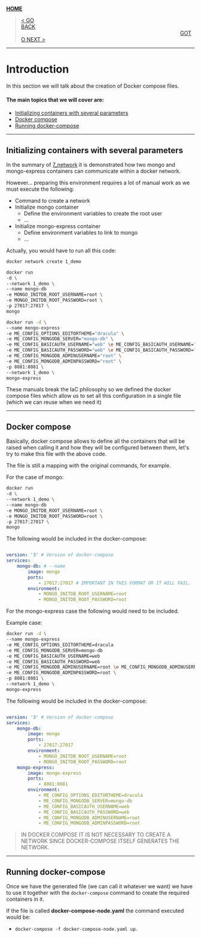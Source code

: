 [__HOME__](../../README.md)

> [< GO BACK](./6-network.md)&nbsp;&nbsp;&nbsp;&nbsp;&nbsp;&nbsp;&nbsp;&nbsp;&nbsp;&nbsp;&nbsp;&nbsp;&nbsp;&nbsp;&nbsp;&nbsp;&nbsp;&nbsp;&nbsp;&nbsp;&nbsp;&nbsp;&nbsp;&nbsp;&nbsp;&nbsp;&nbsp;&nbsp;&nbsp;&nbsp;&nbsp;&nbsp;&nbsp;&nbsp;&nbsp;&nbsp;&nbsp;&nbsp;&nbsp;&nbsp;&nbsp;&nbsp;&nbsp;&nbsp;&nbsp;&nbsp;&nbsp;&nbsp;&nbsp;&nbsp;&nbsp;&nbsp;&nbsp;&nbsp;&nbsp;&nbsp;&nbsp;&nbsp;&nbsp;&nbsp;&nbsp;&nbsp;&nbsp;&nbsp;&nbsp;&nbsp;&nbsp;&nbsp;&nbsp;&nbsp;&nbsp;&nbsp;&nbsp;&nbsp;&nbsp;&nbsp;&nbsp;&nbsp;&nbsp;&nbsp;&nbsp;&nbsp;&nbsp;&nbsp;&nbsp;&nbsp;&nbsp;&nbsp;&nbsp;&nbsp;&nbsp;&nbsp;&nbsp;&nbsp;&nbsp;&nbsp;&nbsp;&nbsp;&nbsp;&nbsp;&nbsp;&nbsp;&nbsp;&nbsp;&nbsp;&nbsp;&nbsp;&nbsp;&nbsp;&nbsp;&nbsp;&nbsp;&nbsp;&nbsp;&nbsp;&nbsp;&nbsp;&nbsp;&nbsp;&nbsp;&nbsp;&nbsp;&nbsp;&nbsp;&nbsp;&nbsp;&nbsp;&nbsp;&nbsp;&nbsp;&nbsp;&nbsp;&nbsp;&nbsp;&nbsp;&nbsp;&nbsp;&nbsp;&nbsp;&nbsp;&nbsp;&nbsp;&nbsp;&nbsp;&nbsp;&nbsp;&nbsp;&nbsp;&nbsp;&nbsp;&nbsp;&nbsp;&nbsp;&nbsp;&nbsp;&nbsp;&nbsp;&nbsp;&nbsp;&nbsp;&nbsp;&nbsp;&nbsp;&nbsp;&nbsp;&nbsp;&nbsp;&nbsp;&nbsp;&nbsp;&nbsp;&nbsp;&nbsp;&nbsp;&nbsp;&nbsp;&nbsp;&nbsp;&nbsp;&nbsp;&nbsp;&nbsp;&nbsp;&nbsp;&nbsp;&nbsp;&nbsp;&nbsp;&nbsp;&nbsp;&nbsp;&nbsp;&nbsp;&nbsp;&nbsp;&nbsp;&nbsp;&nbsp;&nbsp;&nbsp;&nbsp;&nbsp;&nbsp;&nbsp;&nbsp;&nbsp;&nbsp;&nbsp;&nbsp;&nbsp;&nbsp;&nbsp;&nbsp;&nbsp;&nbsp;&nbsp;[GOTO NEXT >](./8-volumes.md)
---
# Introduction

In this section we will talk about the creation of Docker compose files.

#### The main topics that we will cover are:
- [Initializing containers with several parameters](#initializing-containers-with-several-parameters)
- [Docker compose](#docker-compose)
- [Running docker-compose](#running-docker-compose)

---

## Initializing containers with several parameters

In the summary of [7_network](7_network.md) it is demonstrated how two mongo and mongo-express containers can communicate within a docker network.

However... preparing this environment requires a lot of manual work as we must execute the following:
- Command to create a network
- Initialize mongo container
    - Define the environment variables to create the root user
    - ...
- Initialize mongo-express container
    - Define environment variables to link to mongo
    - ...

Actually, you would have to run all this code:

```bash
docker network create 1_demo

docker run
-d \
--network 1_demo \
--name mongo-db
-e MONGO_INITDB_ROOT_USERNAME=root \
-e MONGO_INITDB_ROOT_PASSWORD=root \
-p 27017:27017 \
mongo

docker run -d \
--name mongo-express
-e ME_CONFIG_OPTIONS_EDITORTHEME="dracula" \
-e ME_CONFIG_MONGODB_SERVER="mongo-db" \
-e ME_CONFIG_BASICAUTH_USERNAME="web" \e ME_CONFIG_BASICAUTH_USERNAME="web" \
-e ME_CONFIG_BASICAUTH_PASSWORD="web" \e ME_CONFIG_BASICAUTH_PASSWORD="web" \
-e ME_CONFIG_MONGODB_ADMINUSERNAME="root" \
-e ME_CONFIG_MONGODB_ADMINPASSWORD="root" \
-p 8081:8081 \
--network 1_demo \
mongo-express
```

These manuals break the IaC philosophy so we defined the docker compose files which allow us to set all this configuration in a single file (which we can reuse when we need it)

--- 

## Docker compose

Basically, docker compose allows to define all the containers that will be raised when calling it and how they will be configured between them, let's try to make this file with the above code.

The file is still a mapping with the original commands, for example.

For the case of mongo:
```bash
docker run
-d \
--network 1_demo \
--name mongo-db
-e MONGO_INITDB_ROOT_USERNAME=root \
-e MONGO_INITDB_ROOT_PASSWORD=root \
-p 27017:27017 \
mongo
```

The following would be included in the docker-compose:
```yaml

version: '3' # Version of docker-compose
services:
    mongo-db: # --name
        image: mongo
        ports: 
            - 27017:27017 # IMPORTANT IN THIS FORMAT OR IT WILL FAIL.
        environment:
            - MONGO_INITDB_ROOT_USERNAME=root
            - MONGO_INITDB_ROOT_PASSWORD=root

```

For the mongo-express case the following would need to be included.

Example case:
```bash
docker run -d \
--name mongo-express
-e ME_CONFIG_OPTIONS_EDITORTHEME=dracula
-e ME_CONFIG_MONGODB_SERVER=mongo-db
-e ME_CONFIG_BASICAUTH_USERNAME=web
-e ME_CONFIG_BASICAUTH_PASSWORD=web
-e ME_CONFIG_MONGODB_ADMINUSERNAME=root \e ME_CONFIG_MONGODB_ADMINUSERNAME=root
-e ME_CONFIG_MONGODB_ADMINPASSWORD=root \
-p 8081:8081 \
--network 1_demo \
mongo-express
```

The following would be included in the docker-compose:
```yaml

version: '3' # Version of docker-compose
services:
    mongo-db:
        image: mongo
        ports: 
            - 27017:27017
        environment:
            - MONGO_INITDB_ROOT_USERNAME=root
            - MONGO_INITDB_ROOT_PASSWORD=root
    mongo-express:
        image: mongo-express
        ports: 
            - 8081:8081
        environment:
            - ME_CONFIG_OPTIONS_EDITORTHEME=dracula
            - ME_CONFIG_MONGODB_SERVER=mongo-db
            - ME_CONFIG_BASICAUTH_USERNAME=web
            - ME_CONFIG_BASICAUTH_PASSWORD=web
            - ME_CONFIG_MONGODB_ADMINUSERNAME=root
            - ME_CONFIG_MONGODB_ADMINPASSWORD=root
```

> IN DOCKER COMPOSE IT IS NOT NECESSARY TO CREATE A NETWORK SINCE DOCKER-COMPOSE ITSELF GENERATES THE NETWORK.

---

## Running docker-compose

Once we have the generated file (we can call it whatever we want) we have to use it together with the `docker-compose` command to create the required containers in it.



If the file is called __docker-compose-node.yaml__ the command executed would be:
- `docker-compose -f docker-compose-node.yaml up`.